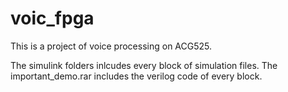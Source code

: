 # voic_fpga
This is a project of voice processing on ACG525.

The simulink folders inlcudes every block of simulation files.
The important_demo.rar includes the verilog code of every block.
